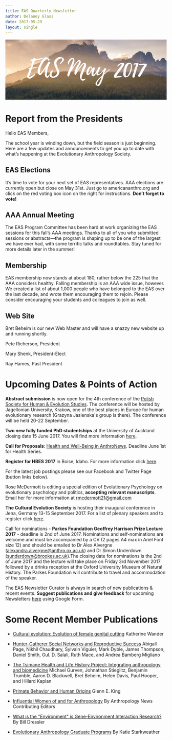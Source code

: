 ```yaml
---
title: EAS Quarterly Newsletter
author: Delaney Glass
date: 2017-05-29
layout: single
---
```


![](/assets/images/eas-may17.png)

# Report from the Presidents

Hello EAS Members,

The school year is winding down, but the field season is just beginning. Here are a few updates and announcements to get you up to date with what’s happening at the Evolutionary Anthropology Society.
 
## EAS Elections

It’s time to vote for your next set of EAS representatives. AAA elections are currently open but close on May 31st. Just go to americananthro.org and click on the red voting box icon on the right for instructions. **Don’t forget to vote!**
 
## AAA Annual Meeting

The EAS Program Committee has been hard at work organizing the EAS sessions for this fall’s AAA meetings.  Thanks to all of you who submitted sessions or abstracts—the program is shaping up to be one of the largest we have ever had, with some terrific talks and roundtables. Stay tuned for more details later in the summer!

## Membership

EAS membership now stands at about 180, rather below the 225 that the AAA considers healthy. Falling membership is an AAA wide issue, however. We created a list of about 1,000 people who have belonged to the EAS over the last decade, and wrote them encouraging them to rejoin. Please consider encouraging your students and colleagues to join as well.

## Web Site

Bret Beheim is our new Web Master and will have a snazzy new website up and running shortly.

Pete Richerson, President

Mary Shenk, President-Elect

Ray Hames, Past President
 
# Upcoming Dates & Points of Action

**Abstract submission** is now open for the 4th conference of the [Polish Society for Human & Evolution Studies](http://physanth.org/news/1189/). The conference will be hosted by Jagellonian University, Krakow, one of the best places in Europe for human evolutionary research (Grazyna Jasienska's group is there). The conference will be held 20-22 September.

**Two new fully funded PhD studentships** at the University of Auckland closing date 15 June 2017. You will find more information [here](http://www.fos.auckland.ac.nz/~quentinatkinson/Quentin_Atkinsons_Website/PhD_studentships.html). 

**Call for Proposals**: [Health and Well-Being in AnthroNews](http://www.anthropology-news.org/index.php/2017/04/28/call-for-proposals-health-and-well-being/). Deadline June 1st for Health Series. 

**Register for HBES 2017** in Boise, Idaho. For more information click [here](https://www.hbes.com/conference/).

For the latest job postings please see our Facebook and Twitter Page (button links below).

Rose McDermott is editing a special edition of Evolutionary Psychology on evolutionary psychology and politics, **accepting relevant manuscripts**. Email her for more information at  rmcdermott21@gmail.com

**The Cultural Evolution Society** is hosting their inaugural conference in Jena, Germany 13-15 September 2017. For a list of plenary speakers and to register click [here](https://www.shh.mpg.de/390067/plenaryspeakers2017).

Call for nominations - **Parkes Foundation Geoffrey Harrison Prize Lecture 2017** - deadline is 2nd of June 2017. Nominations and self-nominations are welcome and must be accompanied by a CV (2 pages A4 max in Ariel Font size 12) and should be emailed to Dr Alex Alvergne (alexandra.alvergne@anthro.ox.ac.uk) and Dr Simon Underdown (sunderdown@brookes.ac.uk).The closing date for nominations is the 2nd of June 2017 and the lecture will take place on Friday 3rd November 2017 followed by a drinks reception at the Oxford University Museum of Natural History. The Parkes Foundation will contribute to travel and accommodation of the speaker.

The EAS Newsletter Curator is always in search of new publications & recent events. **Suggest publications and give feedback** for upcoming Newsletters [here](https://docs.google.com/forms/d/e/1FAIpQLSc_L5OzwbEmhlg1m37etCugrl559BDPBeM2CC4lP35uz7_1_Q/viewform) using Google Form.

# Some Recent Member Publications

- [Cultural evolution: Evolution of female genital cutting](https://www.nature.com/articles/s41559-017-0079)
Katherine Wander

- [Hunter-Gatherer Social Networks and Reproductive Success](https://www.nature.com/articles/s41598-017-01310-5)
Abigail Page, Nikhil Chaudhary, Sylvain Viguier, Mark Dyble, James Thompson, Daniel Smith, Gul. D. Salali, Ruth Mace, and Andrea Bamberg Migliano

- [The Tsimane Health and Life History Project: Integrating anthropology and biomedicine](http://onlinelibrary.wiley.com/doi/10.1002/evan.21515/full)
Michael Gurven, Johnathan Stieglitz, Benjamin Trumble, Aaron D. Blackwell, Bret Beheim, Helen Davis, Paul Hooper, and Hillard Kaplan 

- [Primate Behavior and Human Origins](https://www.routledge.com/Primate-Behavior-and-Human-Origins/King/p/book/9781138853171)
Glenn E. King 

- [Influential Women of and for Anthropology](http://www.anthropology-news.org/index.php/2017/03/08/influential-women-for-anthropology/)
By Anthropology News Contributing Editors 

- [What is the "Environment" is Gene-Environment Interaction Research?](http://www.anthropology-news.org/index.php/2017/03/10/what-is-the-environment-in-gene-environment-interaction-research/)
By Bill Dressler

- [Evolutionary Anthropology Graduate Programs](http://www.anthropology-news.org/index.php/2017/02/28/evolutionary-anthropology-graduate-programs-the-california-schools/)
By Katie Starkweather 
